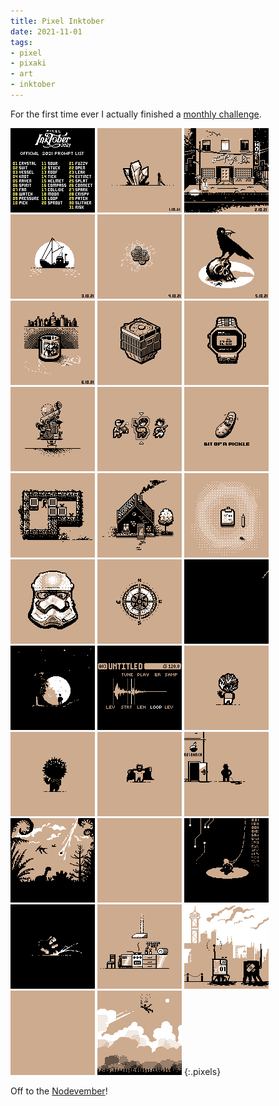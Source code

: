 ```yaml
---
title: Pixel Inktober
date: 2021-11-01
tags:
- pixel
- pixaki
- art
- inktober
---
```


For the first time ever I actually finished a [monthly challenge](https://inktober.com/).

![0. Pixel Inktober](IMG_0287.PNG)
![1. Crystal](IMG_0288.PNG)
![2. Suit](IMG_0289.PNG)
![3. Vessel](IMG_0290.GIF)
![4. Knot](IMG_0291.PNG)
![5. Raven](IMG_0292.PNG)
![6. Spirit](IMG_0293.PNG)
![7. Fan](IMG_0294.GIF)
![8. Watch](IMG_0295.PNG)
![9. Pressure](IMG_0297.GIF)
![10. Pick](IMG_0298.GIF)
![11. Sour](IMG_0299.PNG)
![12. Stuck](IMG_0300.PNG)
![13. Roof](IMG_0301.PNG)
![14. Tick](IMG_0303.PNG)
![15. Helmet](IMG_0304.PNG)
![16. Compass](IMG_0305.PNG)
![17. Collide](IMG_0306.GIF)
![18. Moon](IMG_0307.GIF)
![19. Loop](IMG_0308.PNG)
![20. Sprout](IMG_0309.PNG)
![21. Fuzzy](IMG_0310.PNG)
![22. Open](IMG_0311.PNG)
![23. Leak](IMG_0313.GIF)
![24. Extinct](IMG_0314.PNG)
![25. Splat](IMG_0315.GIF)
![26. Connect](IMG_0316.PNG)
![27. Spark](IMG_0317.PNG)
![28. Crispy](IMG_0318.PNG)
![29. Patch](IMG_0319.PNG)
![30. Slither](IMG_0320.GIF)
![31. Risk](IMG_0321.PNG)
{:.pixels}

<style type="text/css">
.pixels {
	display: grid;
	/* grid-template-columns: repeat(3,1fr); */
	grid-template-columns: repeat(auto-fit, minmax(270px,1fr));
	gap: 64px;
}
.pixels img {
	display: block;
	width: 270px; height: auto;
	image-rendering: crisp-edges; image-rendering: pixelated;
	transition: transform 600ms ease-out;
	align-self: center;
}
.pixels img:active {
	transition: none;
	width: 135px;
	transform: scale(1);
}
</style>

Off to the [Nodevember](https://nodevember.io/)!